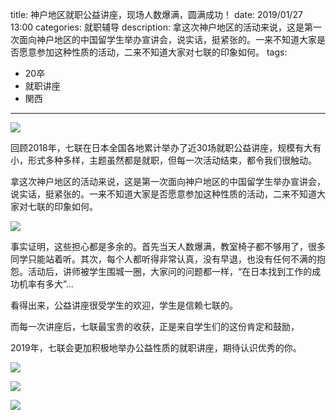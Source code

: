 title: 神户地区就职公益讲座，现场人数爆满，圆满成功！
date: 2019/01/27 13:00
categories: 就职辅导
description: 拿这次神户地区的活动来说，这是第一次面向神户地区的中国留学生举办宣讲会，说实话，挺紧张的。一来不知道大家是否愿意参加这种性质的活动，二来不知道大家对七联的印象如何。
tags:
- 20卒
- 就职讲座
- 関西

---

![](http://wx4.sinaimg.cn/mw690/a9a40e85gy1g0zyeazqyyj21hc0xc1d6.jpg)

回顾2018年，七联在日本全国各地累计举办了近30场就职公益讲座，规模有大有小，形式多种多样，主题虽然都是就职，但每一次活动结束，都令我们很触动。

拿这次神户地区的活动来说，这是第一次面向神户地区的中国留学生举办宣讲会，说实话，挺紧张的。一来不知道大家是否愿意参加这种性质的活动，二来不知道大家对七联的印象如何。

![](http://wx3.sinaimg.cn/mw690/a9a40e85gy1g0zyea11qnj21hc0xctta.jpg)

事实证明，这些担心都是多余的。首先当天人数爆满，教室椅子都不够用了，很多同学只能站着听。其次，每个人都听得非常认真，没有早退，也没有任何不满的抱怨。活动后，讲师被学生围城一圈，大家问的问题都一样，“在日本找到工作的成功机率有多大”...

看得出来，公益讲座很受学生的欢迎，学生是信赖七联的。

而每一次讲座后，七联最宝贵的收获，正是来自学生们的这份肯定和鼓励，

2019年，七联会更加积极地举办公益性质的就职讲座，期待认识优秀的你。

![](http://wx4.sinaimg.cn/mw690/a9a40e85gy1g0zye8siq7j21hc0xc7nd.jpg)

![](http://wx3.sinaimg.cn/mw690/a9a40e85gy1g0zye6tozpj21hc0xcdyb.jpg)

![](http://wx3.sinaimg.cn/mw690/a9a40e85gy1g0zye5wa6pj21hc0xcnju.jpg)